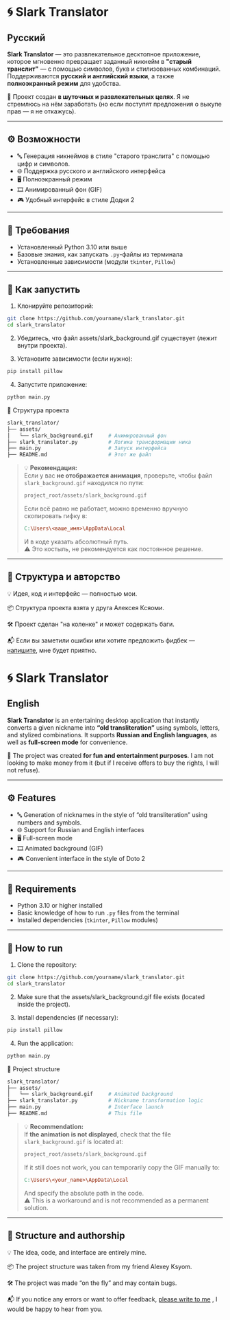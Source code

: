 # 🌀 Slark Translator

## Русский

**Slark Translator** — это развлекательное десктопное приложение, которое мгновенно превращает заданный никнейм в **"старый транслит"** — с помощью символов, букв и стилизованных комбинаций. Поддерживаются **русский и английский языки**, а также **полноэкранный режим** для удобства.

📌 Проект создан **в шуточных и развлекательных целях**. Я не стремлюсь на нём заработать (но если поступят предложения о выкупе прав — я не откажусь).

---

## ⚙️ Возможности

- 🔤 Генерация никнеймов в стиле "старого транслита" с помощью цифр и символов.
- 🌐 Поддержка русского и английского интерфейса
- 🖥️ Полноэкранный режим
- 🎞 Анимированный фон (GIF)
- 🎮 Удобный интерфейс в стиле Додки 2

---

## 🧠 Требования

- Установленный Python 3.10 или выше
- Базовые знания, как запускать `.py`-файлы из терминала
- Установленные зависимости (модули `tkinter`, `Pillow`)


---

## 🚀 Как запустить

1. Клонируйте репозиторий:

```bash
git clone https://github.com/yourname/slark_translator.git
cd slark_translator
```
2. Убедитесь, что файл assets/slark_background.gif существует (лежит внутри проекта).

3. Установите зависимости (если нужно):

```bash
pip install pillow
```

4. Запустите приложение:
```bash
python main.py
```
📁 Структура проекта
```bash
slark_translator/
├── assets/
│   └── slark_background.gif     # Анимированный фон
├── slark_translator.py          # Логика трансформации ника
├── main.py                      # Запуск интерфейса
├── README.md                    # Этот же файл
```


> 💡 **Рекомендация:**  
> Если у вас **не отображается анимация**, проверьте, чтобы файл `slark_background.gif` находился по пути:
>
> ```bash
> project_root/assets/slark_background.gif
> ```
>
> Если всё равно не работает, можно временно вручную скопировать гифку в:
>
> ```makefile
> C:\Users\<ваше_имя>\AppData\Local
> ```
>
> И в коде указать абсолютный путь.  
> ⚠ Это костыль, не рекомендуется как постоянное решение.

---

## 🧩 Структура и авторство
💡 Идея, код и интерфейс — полностью мои.

📦 Структура проекта взята у друга Алексея Ксяоми.

🛠 Проект сделан "на коленке" и может содержать баги.

📬 Если вы заметили ошибки или хотите предложить фидбек — [напишите](mailto:alexirnazarovpudge@gmail.com), мне будет приятно.


# 🌀 Slark Translator 

## English

**Slark Translator** is an entertaining desktop application that instantly converts a given nickname into **“old transliteration”** using symbols, letters, and stylized combinations. It supports **Russian and English languages**, as well as **full-screen mode** for convenience.

📌 The project was created **for fun and entertainment purposes**. I am not looking to make money from it (but if I receive offers to buy the rights, I will not refuse).

---

## ⚙️ Features

- 🔤 Generation of nicknames in the style of “old transliteration” using numbers and symbols.
- 🌐 Support for Russian and English interfaces
- 🖥️ Full-screen mode
- 🎞 Animated background (GIF)
- 🎮 Convenient interface in the style of Doto 2

---

## 🧠 Requirements

- Python 3.10 or higher installed
- Basic knowledge of how to run `.py` files from the terminal
- Installed dependencies (`tkinter`, `Pillow` modules)


---

## 🚀 How to run

1. Clone the repository:

```bash
git clone https://github.com/yourname/slark_translator.git
cd slark_translator
```
2. Make sure that the assets/slark_background.gif file exists (located inside the project).

3. Install dependencies (if necessary):

```bash
pip install pillow
```

4. Run the application:
```bash
python main.py
```
📁 Project structure
```bash
slark_translator/
├── assets/
│   └── slark_background.gif     # Animated background
├── slark_translator.py          # Nickname transformation logic
├── main.py                      # Interface launch
├── README.md                    # This file
```


> 💡 **Recommendation:**  
> If **the animation is not displayed**, check that the file `slark_background.gif` is located at:
>
> ```bash
> project_root/assets/slark_background.gif
> ```
>
> If it still does not work, you can temporarily copy the GIF manually to:
>
> ```makefile
> C:\Users\<your_name>\AppData\Local
> ```
>
> And specify the absolute path in the code.  
> ⚠ This is a workaround and is not recommended as a permanent solution.

---

## 🧩 Structure and authorship
💡 The idea, code, and interface are entirely mine.

📦 The project structure was taken from my friend Alexey Ksyom.

🛠 The project was made “on the fly” and may contain bugs.

📬 If you notice any errors or want to offer feedback, [please write to me](mailto:alexirnazarovpudge@gmail.com) , I would be happy to hear from you.
